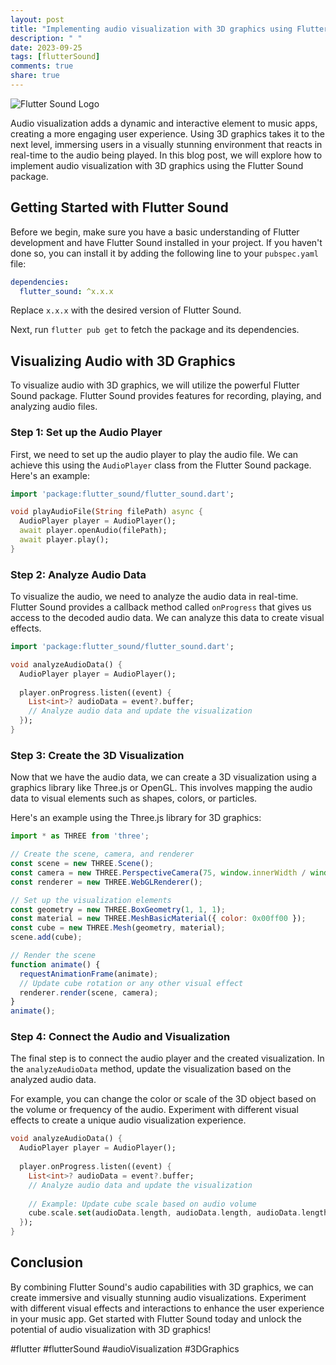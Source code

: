 ```yaml
---
layout: post
title: "Implementing audio visualization with 3D graphics using Flutter Sound"
description: " "
date: 2023-09-25
tags: [flutterSound]
comments: true
share: true
---
```


![Flutter Sound Logo](https://example.com/flutter-sound-logo.png)

Audio visualization adds a dynamic and interactive element to music apps, creating a more engaging user experience. Using 3D graphics takes it to the next level, immersing users in a visually stunning environment that reacts in real-time to the audio being played. In this blog post, we will explore how to implement audio visualization with 3D graphics using the Flutter Sound package.

## Getting Started with Flutter Sound

Before we begin, make sure you have a basic understanding of Flutter development and have Flutter Sound installed in your project. If you haven't done so, you can install it by adding the following line to your `pubspec.yaml` file:

```yaml
dependencies:
  flutter_sound: ^x.x.x
```

Replace `x.x.x` with the desired version of Flutter Sound.

Next, run `flutter pub get` to fetch the package and its dependencies.

## Visualizing Audio with 3D Graphics

To visualize audio with 3D graphics, we will utilize the powerful Flutter Sound package. Flutter Sound provides features for recording, playing, and analyzing audio files.

### Step 1: Set up the Audio Player

First, we need to set up the audio player to play the audio file. We can achieve this using the `AudioPlayer` class from the Flutter Sound package. Here's an example:

```dart
import 'package:flutter_sound/flutter_sound.dart';

void playAudioFile(String filePath) async {
  AudioPlayer player = AudioPlayer();
  await player.openAudio(filePath);
  await player.play();
}
```

### Step 2: Analyze Audio Data

To visualize the audio, we need to analyze the audio data in real-time. Flutter Sound provides a callback method called `onProgress` that gives us access to the decoded audio data. We can analyze this data to create visual effects.

```dart
import 'package:flutter_sound/flutter_sound.dart';

void analyzeAudioData() {
  AudioPlayer player = AudioPlayer();
  
  player.onProgress.listen((event) {
    List<int>? audioData = event?.buffer;
    // Analyze audio data and update the visualization
  });
}
```

### Step 3: Create the 3D Visualization

Now that we have the audio data, we can create a 3D visualization using a graphics library like Three.js or OpenGL. This involves mapping the audio data to visual elements such as shapes, colors, or particles.

Here's an example using the Three.js library for 3D graphics:

```javascript
import * as THREE from 'three';

// Create the scene, camera, and renderer
const scene = new THREE.Scene();
const camera = new THREE.PerspectiveCamera(75, window.innerWidth / window.innerHeight, 0.1, 1000);
const renderer = new THREE.WebGLRenderer();

// Set up the visualization elements
const geometry = new THREE.BoxGeometry(1, 1, 1);
const material = new THREE.MeshBasicMaterial({ color: 0x00ff00 });
const cube = new THREE.Mesh(geometry, material);
scene.add(cube);

// Render the scene
function animate() {
  requestAnimationFrame(animate);
  // Update cube rotation or any other visual effect
  renderer.render(scene, camera);
}
animate();
```

### Step 4: Connect the Audio and Visualization

The final step is to connect the audio player and the created visualization. In the `analyzeAudioData` method, update the visualization based on the analyzed audio data.

For example, you can change the color or scale of the 3D object based on the volume or frequency of the audio. Experiment with different visual effects to create a unique audio visualization experience.

```dart
void analyzeAudioData() {
  AudioPlayer player = AudioPlayer();
  
  player.onProgress.listen((event) {
    List<int>? audioData = event?.buffer;
    // Analyze audio data and update the visualization
    
    // Example: Update cube scale based on audio volume
    cube.scale.set(audioData.length, audioData.length, audioData.length);
  });
}
```

## Conclusion

By combining Flutter Sound's audio capabilities with 3D graphics, we can create immersive and visually stunning audio visualizations. Experiment with different visual effects and interactions to enhance the user experience in your music app. Get started with Flutter Sound today and unlock the potential of audio visualization with 3D graphics!

#flutter #flutterSound #audioVisualization #3DGraphics